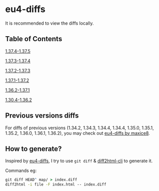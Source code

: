 # eu4-diffs

It is recommended to view the diffs locally.

## Table of Contents

[1.37.4-1.37.5](1.37.4-1.37.5)

[1.37.3-1.37.4](1.37.3-1.37.4)

[1.37.2-1.37.3](1.37.2-1.37.3)

[1.37.1-1.37.2](1.37.1-1.37.2)

[1.36.2-1.37.1](1.36.2-1.37.1)

[1.30.4-1.36.2](1.30.4-1.36.2)

## Previous versions diffs

For diffs of previous versions (1.34.2, 1.34.3, 1.34.4, 1.34.4, 1.35.0, 1.35.1, 1.35.2, 1.36.0, 1.36.1, 1.36.2), you may check out [eu4-diffs by maxice8](https://maxice8.github.io/eu4-diffs/).

## How to generate?

Inspired by [eu4-diffs](https://maxice8.github.io/eu4-diffs/), I try to use ```git diff``` & [diff2html-cli](https://github.com/rtfpessoa/diff2html-cli) to generate it.

Commands eg:

```cmd
git diff HEAD^ map/ > index.diff
diff2html -i file -F index.html -- index.diff
```
